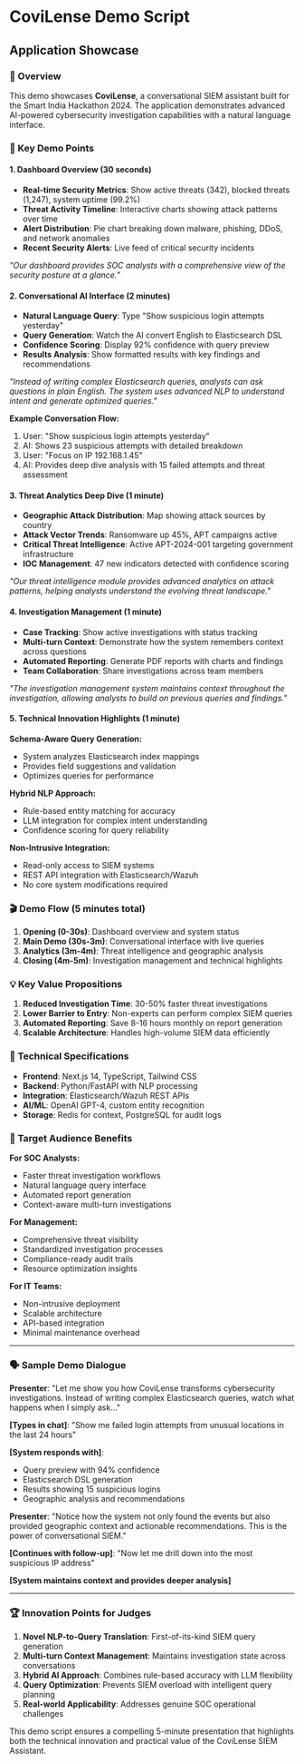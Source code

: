 # CoviLense Demo Script

## Application Showcase

### 🎯 Overview
This demo showcases **CoviLense**, a conversational SIEM assistant built for the Smart India Hackathon 2024. The application demonstrates advanced AI-powered cybersecurity investigation capabilities with a natural language interface.

### 🚀 Key Demo Points

#### 1. Dashboard Overview (30 seconds)
- **Real-time Security Metrics**: Show active threats (342), blocked threats (1,247), system uptime (99.2%)
- **Threat Activity Timeline**: Interactive charts showing attack patterns over time
- **Alert Distribution**: Pie chart breaking down malware, phishing, DDoS, and network anomalies
- **Recent Security Alerts**: Live feed of critical security incidents

*"Our dashboard provides SOC analysts with a comprehensive view of the security posture at a glance."*

#### 2. Conversational AI Interface (2 minutes)
- **Natural Language Query**: Type "Show suspicious login attempts yesterday"
- **Query Generation**: Watch the AI convert English to Elasticsearch DSL
- **Confidence Scoring**: Display 92% confidence with query preview
- **Results Analysis**: Show formatted results with key findings and recommendations

*"Instead of writing complex Elasticsearch queries, analysts can ask questions in plain English. The system uses advanced NLP to understand intent and generate optimized queries."*

**Example Conversation Flow:**
1. User: "Show suspicious login attempts yesterday"
2. AI: Shows 23 suspicious attempts with detailed breakdown
3. User: "Focus on IP 192.168.1.45"
4. AI: Provides deep dive analysis with 15 failed attempts and threat assessment

#### 3. Threat Analytics Deep Dive (1 minute)
- **Geographic Attack Distribution**: Map showing attack sources by country
- **Attack Vector Trends**: Ransomware up 45%, APT campaigns active
- **Critical Threat Intelligence**: Active APT-2024-001 targeting government infrastructure
- **IOC Management**: 47 new indicators detected with confidence scoring

*"Our threat intelligence module provides advanced analytics on attack patterns, helping analysts understand the evolving threat landscape."*

#### 4. Investigation Management (1 minute)
- **Case Tracking**: Show active investigations with status tracking
- **Multi-turn Context**: Demonstrate how the system remembers context across questions
- **Automated Reporting**: Generate PDF reports with charts and findings
- **Team Collaboration**: Share investigations across team members

*"The investigation management system maintains context throughout the investigation, allowing analysts to build on previous queries and findings."*

#### 5. Technical Innovation Highlights (1 minute)

**Schema-Aware Query Generation:**
- System analyzes Elasticsearch index mappings
- Provides field suggestions and validation
- Optimizes queries for performance

**Hybrid NLP Approach:**
- Rule-based entity matching for accuracy
- LLM integration for complex intent understanding
- Confidence scoring for query reliability

**Non-Intrusive Integration:**
- Read-only access to SIEM systems
- REST API integration with Elasticsearch/Wazuh
- No core system modifications required

### 🎬 Demo Flow (5 minutes total)

1. **Opening (0-30s)**: Dashboard overview and system status
2. **Main Demo (30s-3m)**: Conversational interface with live queries
3. **Analytics (3m-4m)**: Threat intelligence and geographic analysis
4. **Closing (4m-5m)**: Investigation management and technical highlights

### 💡 Key Value Propositions

1. **Reduced Investigation Time**: 30-50% faster threat investigations
2. **Lower Barrier to Entry**: Non-experts can perform complex SIEM queries
3. **Automated Reporting**: Save 8-16 hours monthly on report generation
4. **Scalable Architecture**: Handles high-volume SIEM data efficiently

### 🔧 Technical Specifications

- **Frontend**: Next.js 14, TypeScript, Tailwind CSS
- **Backend**: Python/FastAPI with NLP processing
- **Integration**: Elasticsearch/Wazuh REST APIs
- **AI/ML**: OpenAI GPT-4, custom entity recognition
- **Storage**: Redis for context, PostgreSQL for audit logs

### 🎯 Target Audience Benefits

**For SOC Analysts:**
- Faster threat investigation workflows
- Natural language query interface
- Automated report generation
- Context-aware multi-turn investigations

**For Management:**
- Comprehensive threat visibility
- Standardized investigation processes
- Compliance-ready audit trails
- Resource optimization insights

**For IT Teams:**
- Non-intrusive deployment
- Scalable architecture
- API-based integration
- Minimal maintenance overhead

---

### 🗣️ Sample Demo Dialogue

**Presenter**: "Let me show you how CoviLense transforms cybersecurity investigations. Instead of writing complex Elasticsearch queries, watch what happens when I simply ask..."

**[Types in chat]**: "Show me failed login attempts from unusual locations in the last 24 hours"

**[System responds with]**:
- Query preview with 94% confidence
- Elasticsearch DSL generation
- Results showing 15 suspicious logins
- Geographic analysis and recommendations

**Presenter**: "Notice how the system not only found the events but also provided geographic context and actionable recommendations. This is the power of conversational SIEM."

**[Continues with follow-up]**: "Now let me drill down into the most suspicious IP address"

**[System maintains context and provides deeper analysis]**

---

### 🏆 Innovation Points for Judges

1. **Novel NLP-to-Query Translation**: First-of-its-kind SIEM query generation
2. **Multi-turn Context Management**: Maintains investigation state across conversations
3. **Hybrid AI Approach**: Combines rule-based accuracy with LLM flexibility
4. **Query Optimization**: Prevents SIEM overload with intelligent query planning
5. **Real-world Applicability**: Addresses genuine SOC operational challenges

This demo script ensures a compelling 5-minute presentation that highlights both the technical innovation and practical value of the CoviLense SIEM Assistant.